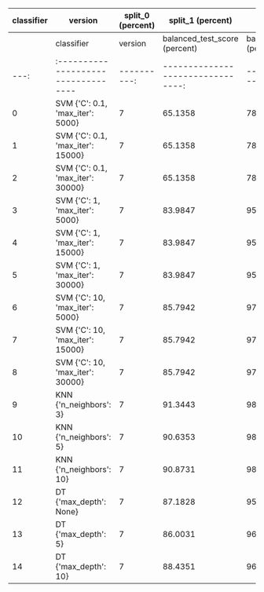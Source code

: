 | classifier   | version   | split_0 (percent)   | split_1 (percent)   | split_2 (percent)   | split_3 (percent)   | split_4 (percent)   | mean (percent)   | std (percent)   |
|--------------|-----------|---------------------|---------------------|---------------------|---------------------|---------------------|------------------|-----------------|
|    | classifier                        |   version |   balanced_test_score (percent) |   balanced_pooled_test_score (percent) |   time (s) |
|---:|:----------------------------------|----------:|--------------------------------:|---------------------------------------:|-----------:|
|  0 | SVM {'C': 0.1, 'max_iter': 5000}  |         7 |                         65.1358 |                                78.4407 | 15.3124    |
|  1 | SVM {'C': 0.1, 'max_iter': 15000} |         7 |                         65.1358 |                                78.4407 | 14.6727    |
|  2 | SVM {'C': 0.1, 'max_iter': 30000} |         7 |                         65.1358 |                                78.4407 | 14.9383    |
|  3 | SVM {'C': 1, 'max_iter': 5000}    |         7 |                         83.9847 |                                95.6107 |  9.87719   |
|  4 | SVM {'C': 1, 'max_iter': 15000}   |         7 |                         83.9847 |                                95.6107 |  9.78825   |
|  5 | SVM {'C': 1, 'max_iter': 30000}   |         7 |                         83.9847 |                                95.6107 |  9.78528   |
|  6 | SVM {'C': 10, 'max_iter': 5000}   |         7 |                         85.7942 |                                97.0764 |  7.49798   |
|  7 | SVM {'C': 10, 'max_iter': 15000}  |         7 |                         85.7942 |                                97.0764 |  7.5134    |
|  8 | SVM {'C': 10, 'max_iter': 30000}  |         7 |                         85.7942 |                                97.0764 |  7.29002   |
|  9 | KNN {'n_neighbors': 3}            |         7 |                         91.3443 |                                98.2554 |  0.153402  |
| 10 | KNN {'n_neighbors': 5}            |         7 |                         90.6353 |                                98.1715 |  0.155558  |
| 11 | KNN {'n_neighbors': 10}           |         7 |                         90.8731 |                                98.5299 |  0.0549803 |
| 12 | DT {'max_depth': None}            |         7 |                         87.1828 |                                95.4153 |  0.0676382 |
| 13 | DT {'max_depth': 5}               |         7 |                         86.0031 |                                96.0457 |  0.145278  |
| 14 | DT {'max_depth': 10}              |         7 |                         88.4351 |                                96.1149 |  0.153727  |
